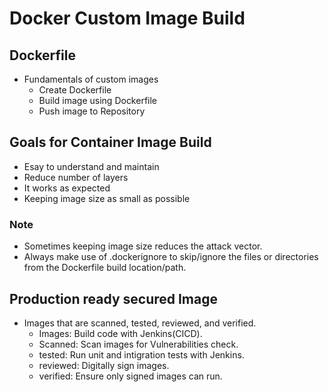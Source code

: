 # Docker Custom Image Build
## Dockerfile
- Fundamentals of custom images
  - Create Dockerfile
  - Build image using Dockerfile
  - Push image to Repository

## Goals for Container Image Build
- Esay to understand and maintain
- Reduce number of layers
- It works as expected
- Keeping image size as small as possible

### Note
- Sometimes keeping image size reduces the attack vector.
- Always make use of .dockerignore to skip/ignore the files or directories from the Dockerfile build location/path.

## Production ready secured Image
- Images that are scanned, tested, reviewed, and verified.
  - Images: Build code with Jenkins(CICD).
  - Scanned: Scan images for Vulnerabilities check.
  - tested: Run unit and intigration tests with Jenkins.
  - reviewed: Digitally sign images.
  - verified: Ensure only signed images can run.